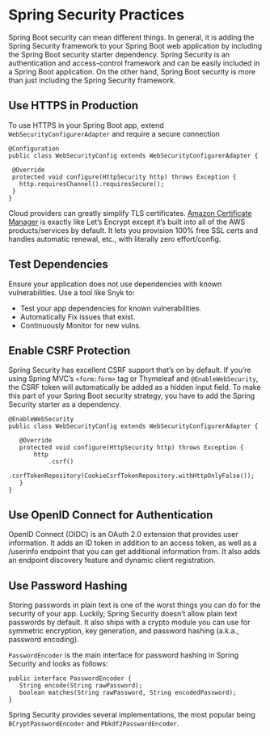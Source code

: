 # Spring Security Practices

Spring Boot security can mean different things. In general, it is adding the Spring Security framework to your Spring Boot web application by including the Spring Boot security starter dependency. Spring Security is an authentication and access-control framework and can be easily included in a Spring Boot application. On the other hand, Spring Boot security is more than just including the Spring Security framework.

## Use HTTPS in Production

To use HTTPS in your Spring Boot app, extend
`WebSecurityConfigurerAdapter` and require a secure
connection
```
@Configuration
public class WebSecurityConfig extends WebSecurityConfigurerAdapter {

 @Override
 protected void configure(HttpSecurity http) throws Exception {
   http.requiresChannel().requiresSecure();
 }
}
```
Cloud providers can greatly simplify TLS certificates. [Amazon Certificate Manager](https://aws.amazon.com/certificate-manager/) is exactly like Let’s Encrypt except it’s built into all of the AWS products/services by default. It lets you provision 100% free SSL certs and handles automatic renewal, etc., with literally zero effort/config.

## Test Dependencies

Ensure your application does not use dependencies
with known vulnerabilities. Use a tool like Snyk to:

* Test your app dependencies for known vulnerabilities.
* Automatically Fix issues that exist.
* Continuously Monitor for new vulns.

## Enable CSRF Protection

Spring Security has excellent CSRF support that’s on by default. If you’re using Spring MVC’s `<form:form>` tag or Thymeleaf and `@EnableWebSecurity`, the CSRF token will automatically be added as a hidden input field.  To make this part of your Spring Boot security strategy, you have to add the Spring Security starter as a dependency.

```
@EnableWebSecurity
public class WebSecurityConfig extends WebSecurityConfigurerAdapter {

   @Override
   protected void configure(HttpSecurity http) throws Exception {
       http
           .csrf()
               .csrfTokenRepository(CookieCsrfTokenRepository.withHttpOnlyFalse());
   }
}
```

## Use OpenID Connect for Authentication

OpenID Connect (OIDC) is an OAuth 2.0 extension that provides user information. It adds an ID token in addition to an access token, as well as a /userinfo endpoint that you can get additional information from. It also adds an endpoint discovery feature and dynamic client registration.

## Use Password Hashing

Storing passwords in plain text is one of the worst things you can do for the security of your app. Luckily, Spring Security doesn’t allow plain text passwords by default. It also ships with a crypto module you can use for symmetric encryption, key generation, and password hashing (a.k.a., password encoding).

`PasswordEncoder` is the main interface for password hashing in Spring Security and looks as follows:

```
public interface PasswordEncoder {
   String encode(String rawPassword);
   boolean matches(String rawPassword, String encodedPassword);
}
```
Spring Security provides several implementations, the most popular being `BCryptPasswordEncoder` and `Pbkdf2PasswordEncoder`.
